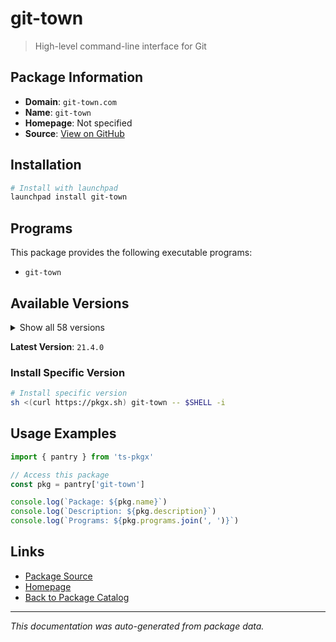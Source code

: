 # git-town

> High-level command-line interface for Git

## Package Information

- **Domain**: `git-town.com`
- **Name**: `git-town`
- **Homepage**: Not specified
- **Source**: [View on GitHub](https://github.com/pkgxdev/pantry/tree/main/projects/git-town.com/package.yml)

## Installation

```bash
# Install with launchpad
launchpad install git-town
```

## Programs

This package provides the following executable programs:

- `git-town`

## Available Versions

<details>
<summary>Show all 58 versions</summary>

- `21.4.0`, `21.3.0`, `21.2.0`, `21.1.0`, `21.0.0`
- `20.2.0`, `20.1.0`, `20.0.0`, `19.0.0`, `18.3.2`
- `18.3.1`, `18.3.0`, `18.2.0`, `18.1.0`, `18.0.0`
- `17.3.0`, `17.2.0`, `17.1.1`, `17.1.0`, `17.0.0`
- `16.7.0`, `16.6.1`, `16.6.0`, `16.5.0`, `16.4.1`
- `16.4.0`, `16.3.0`, `16.2.1`, `16.2.0`, `16.1.1`
- `16.1.0`, `16.0.0`, `15.3.0`, `15.2.0`, `15.1.0`
- `15.0.0`, `14.4.1`, `14.4.0`, `14.3.1`, `14.3.0`
- `14.2.3`, `14.2.2`, `14.2.1`, `14.2.0`, `14.1.0`
- `14.0.0`, `13.0.2`, `13.0.1`, `13.0.0`, `12.1.0`
- `12.0.0`, `11.1.0`, `11.0.0`, `10.0.3`, `10.0.2`
- `10.0.1`, `10.0.0`, `9.0.1`

</details>

**Latest Version**: `21.4.0`

### Install Specific Version

```bash
# Install specific version
sh <(curl https://pkgx.sh) git-town -- $SHELL -i
```

## Usage Examples

```typescript
import { pantry } from 'ts-pkgx'

// Access this package
const pkg = pantry['git-town']

console.log(`Package: ${pkg.name}`)
console.log(`Description: ${pkg.description}`)
console.log(`Programs: ${pkg.programs.join(', ')}`)
```

## Links

- [Package Source](https://github.com/pkgxdev/pantry/tree/main/projects/git-town.com/package.yml)
- [Homepage](#)
- [Back to Package Catalog](../../package-catalog.md)

---

*This documentation was auto-generated from package data.*
